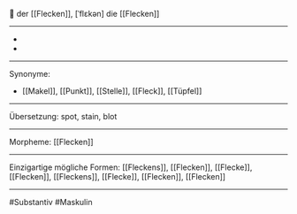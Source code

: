🔵 der [[Flecken]], [ˈflɛkən]
die [[Flecken]]


---
-
-

---
Synonyme:
- [[Makel]], [[Punkt]], [[Stelle]], [[Fleck]], [[Tüpfel]]

---
Übersetzung: spot, stain, blot

---
Morpheme:
[[Flecken]]

---
Einzigartige mögliche Formen: [[Fleckens]], [[Flecken]], [[Flecke]], [[Flecken]], [[Fleckens]], [[Flecke]], [[Flecken]], [[Flecken]]

---
#Substantiv #Maskulin